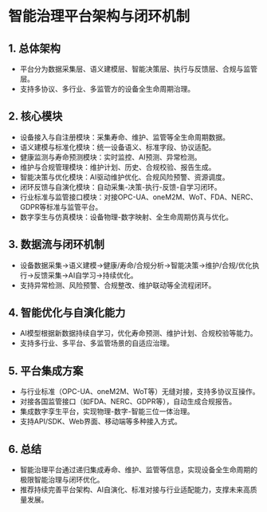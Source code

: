# 智能治理平台架构与闭环机制

## 1. 总体架构

- 平台分为数据采集层、语义建模层、智能决策层、执行与反馈层、合规与监管层。
- 支持多协议、多行业、多监管方的设备全生命周期治理。

## 2. 核心模块

- 设备接入与自注册模块：采集寿命、维护、监管等全生命周期数据。
- 语义建模与标准化模块：统一设备语义、标准字段、协议适配。
- 健康监测与寿命预测模块：实时监控、AI预测、异常检测。
- 维护与合规管理模块：维护计划、历史、合规校验、报告生成。
- 智能决策与优化模块：AI驱动维护优化、合规风险预警、资源调度。
- 闭环反馈与自演化模块：自动采集-决策-执行-反馈-自学习闭环。
- 行业标准与监管接口模块：对接OPC-UA、oneM2M、WoT、FDA、NERC、GDPR等标准与监管平台。
- 数字孪生与仿真模块：设备物理-数字映射、全生命周期仿真与优化。

## 3. 数据流与闭环机制

- 设备数据采集→语义建模→健康/寿命/合规分析→智能决策→维护/合规/优化执行→反馈采集→AI自学习→持续优化。
- 支持异常检测、风险预警、合规整改、维护联动等全流程闭环。

## 4. 智能优化与自演化能力

- AI模型根据新数据持续自学习，优化寿命预测、维护计划、合规校验等能力。
- 支持多行业、多平台、多监管场景的自适应治理。

## 5. 平台集成方案

- 与行业标准（OPC-UA、oneM2M、WoT等）无缝对接，支持多协议互操作。
- 对接各国监管接口（如FDA、NERC、GDPR等），自动生成合规报告。
- 集成数字孪生平台，实现物理-数字-智能三位一体治理。
- 支持API/SDK、Web界面、移动端等多种接入方式。

## 6. 总结

- 智能治理平台通过递归集成寿命、维护、监管等信息，实现设备全生命周期的极限智能治理与闭环优化。
- 推荐持续完善平台架构、AI自演化、标准对接与行业适配能力，支撑未来高质量发展。

